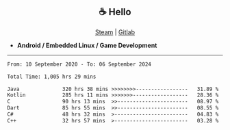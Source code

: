 <h2 align="center"> ☕ Hello </h2>

<p align="center">
  <a href="https://steamcommunity.com/id/Niforances/">Steam</a> |
  <a href="https://gitlab.com/niforances">Gitlab</a>
</p>

 - **Android / Embedded Linux / Game Development**

------

<!--START_SECTION:waka-->

```txt
From: 10 September 2020 - To: 06 September 2024

Total Time: 1,005 hrs 29 mins

Java              320 hrs 38 mins >>>>>>>>-----------------   31.89 %
Kotlin            285 hrs 11 mins >>>>>>>------------------   28.36 %
C                 90 hrs 13 mins  >>-----------------------   08.97 %
Dart              85 hrs 55 mins  >>-----------------------   08.55 %
C#                48 hrs 32 mins  >------------------------   04.83 %
C++               32 hrs 57 mins  >------------------------   03.28 %
```

<!--END_SECTION:waka-->
